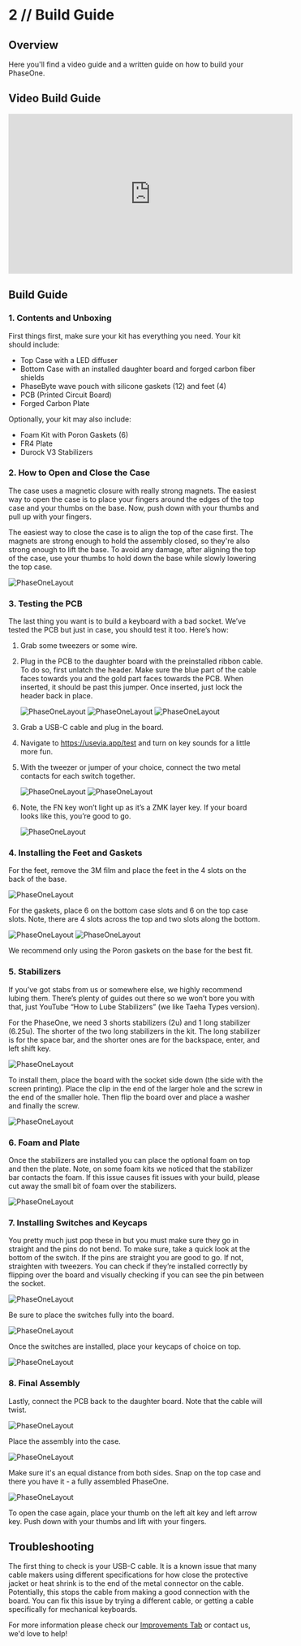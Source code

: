 # 2 // Build Guide

## Overview

Here you'll find a video guide and a written guide on how to build your PhaseOne. 

## Video Build Guide

<iframe width="560" height="315" src="https://www.youtube.com/embed/N37hqqpIqHk?si=-P5PL2rmdydoiSrf" title="YouTube video player" frameborder="0" allow="accelerometer; autoplay; clipboard-write; encrypted-media; gyroscope; picture-in-picture; web-share" referrerpolicy="strict-origin-when-cross-origin" allowfullscreen></iframe>

## Build Guide

### 1. Contents and Unboxing

First things first, make sure your kit has everything you need. Your kit should include:

- Top Case with a LED diffuser
- Bottom Case with an installed daughter board and forged carbon fiber shields
- PhaseByte wave pouch with silicone gaskets (12) and feet (4)
- PCB (Printed Circuit Board)
- Forged Carbon Plate

Optionally, your kit may also include:

- Foam Kit with Poron Gaskets (6)
- FR4 Plate
- Durock V3 Stabilizers

### 2. How to Open and Close the Case

The case uses a magnetic closure with really strong magnets. The easiest way to open the case is to place your fingers around the edges of the top case and your thumbs on the base. Now, push down with your thumbs and pull up with your fingers. 

The easiest way to close the case is to align the top of the case first. The magnets are strong enough to hold the assembly closed, so they're also strong enough to lift the base. To avoid any damage, after aligning the top of the case, use your thumbs to hold down the base while slowly lowering the top case. 

![PhaseOneLayout](BuildGuide-1.jpg)

### 3. Testing the PCB

The last thing you want is to build a keyboard with a bad socket. We’ve tested the PCB but just in case, you should test it too. Here’s how:

1. Grab some tweezers or some wire.
2. Plug in the PCB to the daughter board with the preinstalled ribbon cable. To do so, first unlatch the header. Make sure the blue part of the cable faces towards you and the gold part faces towards the PCB. When inserted, it should be past this jumper. Once inserted, just lock the header back in place.

    ![PhaseOneLayout](BuildGuide-4.jpg)
    ![PhaseOneLayout](BuildGuide-5.jpg)
    ![PhaseOneLayout](BuildGuide-6.jpg)

3. Grab a USB-C cable and plug in the board. 
4. Navigate to https://usevia.app/test and turn on key sounds for a little more fun.
5. With the tweezer or jumper of your choice, connect the two metal contacts for each switch together. 

    ![PhaseOneLayout](BuildGuide-7.jpg)
    ![PhaseOneLayout](BuildGuide-8.jpg)

6. Note, the FN key won’t light up as it’s a ZMK layer key. If your board looks like this, you’re good to go.

    ![PhaseOneLayout](BuildGuide-21.jpg)

### 4. Installing the Feet and Gaskets

For the feet, remove the 3M film and place the feet in the 4 slots on the back of the base.

![PhaseOneLayout](BuildGuide-9.jpg)

For the gaskets, place 6 on the bottom case slots and 6 on the top case slots. Note, there are 4 slots across the top and two slots along the bottom. 

![PhaseOneLayout](BuildGuide-10.jpg)
![PhaseOneLayout](BuildGuide-11.jpg)


We recommend only using the Poron gaskets on the base for the best fit. 

### 5. Stabilizers

If you’ve got stabs from us or somewhere else, we highly recommend lubing them. There’s plenty of guides out there so we won’t bore you with that, just YouTube “How to Lube Stabilizers” (we like Taeha Types version). 

For the PhaseOne, we need 3 shorts stabilizers (2u) and 1 long stabilizer (6.25u). The shorter of the two long stabilizers in the kit. The long stabilizer is for the space bar, and the shorter ones are for the backspace, enter, and left shift key. 

![PhaseOneLayout](BuildGuide-12.jpg)

To install them, place the board with the socket side down (the side with the screen printing). Place the clip in the end of the larger hole and the screw in the end of the smaller hole. Then flip the board over and place a washer and finally the screw. 

![PhaseOneLayout](BuildGuide-13.jpg)

### 6. Foam and Plate

Once the stabilizers are installed you can place the optional foam on top and then the plate. Note, on some foam kits we noticed that the stabilizer bar contacts the foam. If this issue causes fit issues with your build, please cut away the small bit of foam over the stabilizers. 

![PhaseOneLayout](BuildGuide-14.jpg)

### 7. Installing Switches and Keycaps

You pretty much just pop these in but you must make sure they go in straight and the pins do not bend. To make sure, take a quick look at the bottom of the switch. If the pins are straight you are good to go. If not, straighten with tweezers. You can check if they’re installed correctly by flipping over the board and visually checking if you can see the pin between the socket. 

![PhaseOneLayout](BuildGuide-15.jpg)

Be sure to place the switches fully into the board.

![PhaseOneLayout](BuildGuide-16.jpg)

Once the switches are installed, place your  keycaps of choice on top. 

![PhaseOneLayout](BuildGuide-17.jpg)


### 8. Final Assembly

Lastly, connect the PCB back to the daughter board. Note that the cable will twist.

![PhaseOneLayout](BuildGuide-18.jpg)

Place the assembly into the case. 

![PhaseOneLayout](BuildGuide-19.jpg)

Make sure it's an equal distance from both sides. Snap on the top case and there you have it - a fully assembled PhaseOne. 

![PhaseOneLayout](BuildGuide-20.jpg)

To open the case again, place your thumb on the left alt key and left arrow key. Push down with your thumbs and lift with your fingers.

## Troubleshooting

The first thing to check is your USB-C cable. It is a known issue that many cable makers using different specifications for how close the protective jacket or heat shrink is to the end of the metal connector on the cable. Potentially, this stops the cable from making a good connection with the board. You can fix this issue by trying a different cable, or getting a cable specifically for mechanical keyboards. 

For more information please check our [Improvements Tab](04_PhaseOne_Improvements.md) or contact us, we'd love to help!





